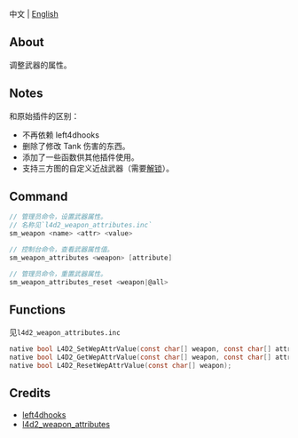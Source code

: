 中文 | [English](./README_EN.md)

## About
调整武器的属性。

## Notes
和原始插件的区别：
- 不再依赖 left4dhooks
- 删除了修改 Tank 伤害的东西。
- 添加了一些函数供其他插件使用。
- 支持三方图的自定义近战武器（需要[解锁](https://github.com/fdxx/l4d2_plugins/tree/main/l4d2_melee_spawn_control)）。

## Command
```c
// 管理员命令，设置武器属性。
// 名称见`l4d2_weapon_attributes.inc`
sm_weapon <name> <attr> <value>

// 控制台命令，查看武器属性值。
sm_weapon_attributes <weapon> [attribute]

// 管理员命令，重置武器属性。
sm_weapon_attributes_reset <weapon|@all>
```

## Functions
见`l4d2_weapon_attributes.inc`
```c
native bool L4D2_SetWepAttrValue(const char[] weapon, const char[] attribute, any setValue, any &oldValue = 0);
native bool L4D2_GetWepAttrValue(const char[] weapon, const char[] attribute, any &curValue);
native bool L4D2_ResetWepAttrValue(const char[] weapon);
```

## Credits
- [left4dhooks](https://forums.alliedmods.net/showthread.php?t=321696)
- [l4d2_weapon_attributes](https://github.com/SirPlease/L4D2-Competitive-Rework/blob/master/addons/sourcemod/scripting/l4d2_weapon_attributes.sp)
